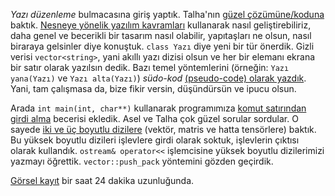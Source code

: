 
*Yazı düzenleme* bulmacasına giriş yaptık. Talha'nın [güzel çözümüne/koduna](https://onlinegdb.com/xwiP8WrPR) baktık. [Nesneye yönelik yazılım kavramları](sınıf-yapı-kavramı.md) kullanarak nasıl geliştirebiliriz, daha genel ve becerikli bir tasarım nasıl olabilir, yapıtaşları ne olsun, nasıl biraraya gelsinler diye konuştuk. `class Yazı` diye yeni bir tür önerdik. Gizli verisi `vector<string>`, yani akıllı yazı dizisi olsun ve her bir elemanı ekrana bir satır olarak yazılsın dedik. Bazı temel yöntemlerini (örneğin: `Yazı yana(Yazı)` ve `Yazı alta(Yazı)`) *südo-kod* [(pseudo-code) olarak yazdık](https://onlinegdb.com/IyORImNfm). Yani, tam çalışmasa da, bize fikir versin, düşündürsün ve ipucu olsun. 

Arada `int main(int, char**)` kullanarak programımıza [komut satırından girdi alma](https://onlinegdb.com/O_GP-ET5c) becerisi ekledik. Asel ve Talha çok güzel sorular sordular. O sayede [iki ve üç boyutlu dizilere](https://onlinegdb.com/ZkAjYqzJ8) (vektör, matris ve hatta tensörlere) baktık. Bu yüksek boyutlu dizileri işlevlere girdi olarak soktuk, işlevlerin çıktısı olarak kullandık. `ostream& operator<<` işlemcisine yüksek boyutlu dizilerimizi yazmayı öğrettik. `vector::push_pack` yöntemini gözden geçirdik.

[Görsel kayıt](https://drive.google.com/file/d/143UKi-DCpFAQ2SKPtiprna0TpuaO5g1D/) bir saat 24 dakika uzunluğunda. 
